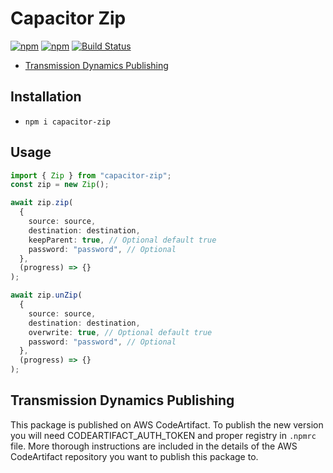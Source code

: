 # Capacitor Zip

[![npm](https://img.shields.io/npm/v/capacitor-zip.svg)](https://www.npmjs.com/package/capacitor-zip)
[![npm](https://img.shields.io/npm/dt/capacitor-zip.svg?label=npm%20downloads)](https://www.npmjs.com/package/capacitor-zip)
[![Build Status](https://travis-ci.org/triniwiz/capacitor-zip.svg?branch=master)](https://travis-ci.org/triniwiz/capacitor-zip)

- [Transmission Dynamics Publishing](#transmission-dynamics-publishing)

## Installation

- `npm i capacitor-zip`

## Usage

```ts
import { Zip } from "capacitor-zip";
const zip = new Zip();

await zip.zip(
  {
    source: source,
    destination: destination,
    keepParent: true, // Optional default true
    password: "password", // Optional
  },
  (progress) => {}
);

await zip.unZip(
  {
    source: source,
    destination: destination,
    overwrite: true, // Optional default true
    password: "password", // Optional
  },
  (progress) => {}
);
```

## Transmission Dynamics Publishing

This package is published on AWS CodeArtifact. To publish the new version you will need CODEARTIFACT_AUTH_TOKEN and proper registry in `.npmrc` file. More thorough instructions are included in the details of the AWS CodeArtifact repository you want to publish this package to.
